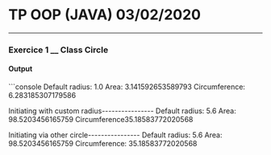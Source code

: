 # TP OOP (JAVA) 03/02/2020
<hr>

### Exercice 1 __ Class Circle
<h4>Output</h4>
```console
Default radius: 1.0
Area: 3.141592653589793
Circumference: 6.283185307179586

Initiating with custom radius----------------
Default radius: 5.6
Area: 98.5203456165759
Circumference35.18583772020568

Initiating via other circle----------------
Default radius: 5.6
Area: 98.5203456165759
Circumference: 35.18583772020568
```